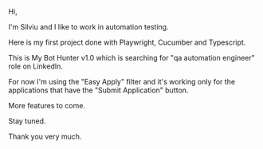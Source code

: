 
Hi, 

I'm Silviu and I like to work in automation testing.

Here is my first project done with Playwright, Cucumber and Typescript.

This is My Bot Hunter v1.0 which is searching for "qa automation engineer" role on LinkedIn.

For now I'm using the "Easy Apply" filter and it's working only for the applications that have the "Submit Application" button.

More features to come.

Stay tuned.

Thank you very much.
